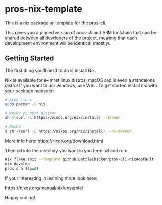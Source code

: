 # pros-nix-template

This is a nix package an template for the [pros-cli](https://github.com/purduesigbots/pros-cli/tree/develop).

This gives you a pinned version of pros-cli and ARM toolchain that can be shared between all developers of the project, meaning that each development environment will be identical (mostly).

## Getting Started

The first thing you'll need to do is install Nix.

Nix is available for ~~all~~ most linux distros, macOS and is even a standalone distro! If you want to use windows, use WSL.
To get started install nix with your package manager:
```sh
# Arch Linux
sudo pacman -S nix

# Works on most distros
sh <(curl -L https://nixos.org/nix/install) --daemon

# MacOS
$ sh <(curl -L https://nixos.org/nix/install) --no-daemon
```
More info here:
https://nixos.org/download.html

Then cd into the directory you want in you terminal and run:
```sh
nix flake init --template github:BattleCh1cken/pros-cli-nix#default
nix develop
pros c n $(pwd)
```

If your interesting in learning more look here:

https://nixos.org/manual/nix/unstable/

Happy coding!
